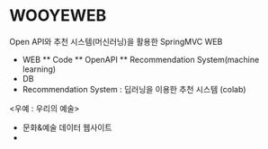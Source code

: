 # WOOYEWEB
Open API와 추천 시스템(머신러닝)을 활용한 SpringMVC WEB
* WEB
** Code
** OpenAPI
** Recommendation System(machine learning)
* DB
* Recommendation System : 딥러닝을 이용한 추천 시스템 (colab)

<우예 : 우리의 예술>
- 문화&예술 데이터 웹사이트
-
